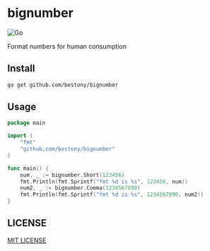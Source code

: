 # bignumber

![Go](https://github.com/bestony/bignumber/workflows/Go/badge.svg)

Format numbers for human consumption


## Install

```bash
go get github.com/bestony/bignumber
```

## Usage

```go
package main

import (
	"fmt"
	"github.com/bestony/bignumber"
)

func main() {
	num, _ := bignumber.Short(123456)
	fmt.Println(fmt.Sprintf("fmt %d is %s", 123456, num))
	num2, _ := bignumber.Comma(1234567890)
	fmt.Println(fmt.Sprintf("fmt %d is %s", 1234567890, num2))
}

```

## LICENSE

[MIT LICENSE](LICENSE)